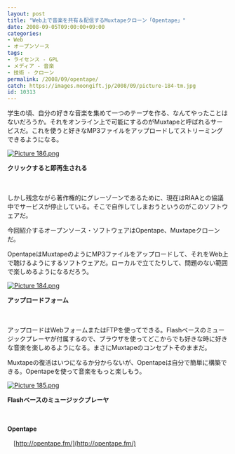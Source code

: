 ```yaml
---
layout: post
title: "Web上で音楽を共有＆配信するMuxtapeクローン「Opentape」"
date: 2008-09-05T09:00:00+09:00
categories:
- Web
- オープンソース
tags: 
- ライセンス - GPL
- メディア - 音楽
- 技術 - クローン
permalink: /2008/09/opentape/
catch: https://images.moongift.jp/2008/09/picture-184-tm.jpg
id: 10313
---
```

学生の頃、自分の好きな音楽を集めて一つのテープを作る、なんてやったことはないだろうか。それをオンライン上で可能にするのがMuxtapeと呼ばれるサービスだ。これを使うと好きなMP3ファイルをアップロードしてストリーミングできるようになる。

  

[![Picture 186.png](https://images.moongift.jp/2008/09/picture-186-tm.jpg)](https://images.moongift.jp/2008/09/picture-186.jpg)  
  
**クリックすると即再生される**

  

　

  

しかし残念ながら著作権的にグレーゾーンであるために、現在はRIAAとの協議中でサービスが停止している。そこで自作してしまおうというのがこのソフトウェアだ。

  

今回紹介するオープンソース・ソフトウェアはOpentape、Muxtapeクローンだ。

  
  
<!--more-->  

OpentapeはMuxtapeのようにMP3ファイルをアップロードして、それをWeb上で聴けるようにするソフトウェアだ。ローカルで立てたりして、問題のない範囲で楽しめるようになるだろう。

  

[![Picture 184.png](https://images.moongift.jp/2008/09/picture-184-tm.jpg)](https://images.moongift.jp/2008/09/picture-184.jpg)  
  
**アップロードフォーム**

  

　

  

アップロードはWebフォームまたはFTPを使ってできる。Flashベースのミュージックプレーヤが付属するので、ブラウザを使ってどこからでも好きな時に好きな音楽を楽しめるようになる。まさにMuxtapeのコンセプトそのままだ。

  

Muxtapeの復活はいつになるか分からないが、Opentapeは自分で簡単に構築できる。Opentapeを使って音楽をもっと楽しもう。

  

[![Picture 185.png](https://images.moongift.jp/2008/09/picture-185-tm.jpg)](https://images.moongift.jp/2008/09/picture-185.jpg)  
  
**Flashベースのミュージックプレーヤ**

  

　

  

**Opentape**  
  
　[http://opentape.fm/](http://opentape.fm/)

  
